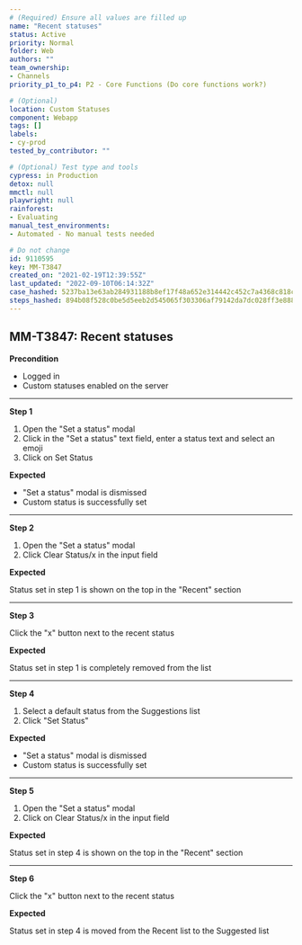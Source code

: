 ```yaml
---
# (Required) Ensure all values are filled up
name: "Recent statuses"
status: Active
priority: Normal
folder: Web
authors: ""
team_ownership: 
- Channels
priority_p1_to_p4: P2 - Core Functions (Do core functions work?)

# (Optional)
location: Custom Statuses
component: Webapp
tags: []
labels: 
- cy-prod
tested_by_contributor: ""

# (Optional) Test type and tools
cypress: in Production
detox: null
mmctl: null
playwright: null
rainforest: 
- Evaluating
manual_test_environments: 
- Automated - No manual tests needed

# Do not change
id: 9110595
key: MM-T3847
created_on: "2021-02-19T12:39:55Z"
last_updated: "2022-09-10T06:14:32Z"
case_hashed: 5237ba13e63ab284931188b8ef17f48a652e314442c452c7a4368c818cb546036dead9721ddbf8ece4f368d62a662e85
steps_hashed: 894b08f528c0be5d5eeb2d545065f303306af79142da7dc028ff3e888be29a91f4c11c6d91b84cc4454c772c7518f266
---
```


<!-- (Auto-generated) Based on frontmatter's "key" and "name" -->

## MM-T3847: Recent statuses

**Precondition**

- Logged in
- Custom statuses enabled on the server

---

**Step 1**

1. Open the "Set a status" modal
2. Click in the "Set a status" text field, enter a status text and select an emoji
3. Click on Set Status

**Expected**

- "Set a status" modal is dismissed
- Custom status is successfully set

---

**Step 2**

1. Open the "Set a status" modal
2. Click Clear Status/x in the input field

**Expected**

Status set in step 1 is shown on the top in the "Recent" section

---

**Step 3**

Click the "x" button next to the recent status

**Expected**

Status set in step 1 is completely removed from the list

---

**Step 4**

1. Select a default status from the Suggestions list
2. Click "Set Status"

**Expected**

- "Set a status" modal is dismissed
- Custom status is successfully set

---

**Step 5**

1. Open the "Set a status" modal
2. Click on Clear Status/x in the input field

**Expected**

Status set in step 4 is shown on the top in the "Recent" section

---

**Step 6**

Click the "x" button next to the recent status

**Expected**

Status set in step 4 is moved from the Recent list to the Suggested list
